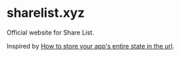 # sharelist.xyz

Official website for Share List.

Inspired by [How to store your app's entire state in the url](https://www.scottantipa.com/store-app-state-in-urls).
